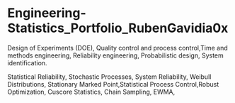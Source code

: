 # Engineering-Statistics_Portfolio_RubenGavidia0x
Design of Experiments (DOE), Quality control and process control,Time and methods engineering, Reliability engineering, Probabilistic design, System identification.

Statistical Reliability, Stochastic Processes, System Reliability, Weibull Distributions, Stationary Marked Point,Statistical Process Control,Robust Optimization, Cuscore Statistics, Chain Sampling, EWMA,
